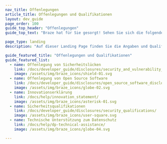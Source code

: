 ```yaml
---
nav_title: Offenlegungen
article_title: Offenlegungen und Qualifikationen
layout: dev_guide
page_order: 100
guide_top_header: "Offenlegungen"
guide_top_text: "Braze hat für Sie gesorgt! Sehen Sie sich die folgenden Artikel an!"

page_type: landing
description: "Auf dieser Landing Page finden Sie die Angaben und Qualifikationen von Braze."

guide_featured_title: "Offenlegungen und Qualifikationen"
guide_featured_list:
  - name: Offenlegung von Sicherheitslücken
    link: /docs/developer_guide/disclosures/security_and_vulnerability_disclosure/
    image: /assets/img/braze_icons/shield-01.svg
  - name: Offenlegung von Open Source Software
    link: /docs/developer_guide/disclosures/open_source_software_disclosure/
    image: /assets/img/braze_icons/globe-02.svg
  - name: Innovationserklärung
    link: /docs/help/innovation_statement/
    image: /assets/img/braze_icons/asterisk-01.svg
  - name: Sicherheitsqualifikationen
    link: /docs/developer_guide/disclosures/security_qualifications/
    image: /assets/img/braze_icons/user-square.svg
  - name: Technische Unterstützung zum Datenschutz
    link: /docs/help/dp-technical-assistance/
    image: /assets/img/braze_icons/globe-04.svg

---
```

